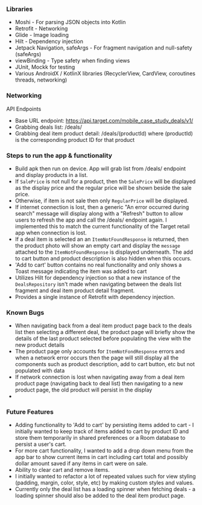 
### Libraries
- Moshi - For parsing JSON objects into Kotlin
- Retrofit - Networking
- Glide - Image loading
- Hilt - Dependency injection
- Jetpack Navigation, safeArgs - For fragment navigation and null-safety (safeArgs)
- viewBinding - Type safety when finding views
- JUnit, Mockk for testing
- Various AndroidX / KotlinX libraries (RecyclerView, CardView, coroutines threads, networking)


### Networking
API Endpoints 
- Base URL endpoint: https://api.target.com/mobile_case_study_deals/v1/
- Grabbing deals list: /deals/
- Grabbing deal item product detail: /deals/(productId) where (productId) is the corresponding product ID for that product


### Steps to run the app & functionality 
- Build apk then run on device. App will grab list from /deals/ endpoint and display products in a list.
- If `SalePrice` is not null for a product, then the `SalePrice` will be displayed as the display price and the regular price will be shown beside the sale price.
- Otherwise, if item is not sale then only `RegularPrice` will be displayed.
- If internet connection is lost, then a generic "An error occurred during search" message will display along with a "Refresh" button to allow users to refresh the app and call the /deals/ endpoint again. I implemented this to match the current functionality of the Target retail app when connection is lost.
- If a deal item is selected an an `ItemNotFoundResponse` is returned, then the product photo will show an empty cart and display the `message` attached to the `ItemNotFoundResponse` is displayed underneath. The add to cart button and product description is also hidden when this occurs.
- 'Add to cart' button contains no real functionality and only shows a Toast message indicating the item was added to cart 
- Utilizes Hilt for dependency injection so that a new instance of the `DealsRepository` isn't made when navigating between the deals list fragment and deal item product detail fragment.
- Provides a single instance of Retrofit with dependency injection.

### Known Bugs 
- When navigating back from a deal item product page back to the deals list then selecting a different deal, the product page will briefly show the details of the last product selected before populating the view with the new product details
- The product page only accounts for `ItemNotFondResponse` errors and when a network error occurs then the page will still display all the components such as product description, add to cart button, etc but not populated with data
- If network connection is lost when navigating away from a deal item product page (navigating back to deal list) then navigating to a new product page, the old product will persist in the display
- 
### Future Features 
- Adding functionality to 'Add to cart' by persisting items added to cart - I initially wanted to keep track of items added to cart by product ID and store them temporarily in shared preferences or a Room database to persist a user's cart.
- For more cart functionality, I wanted to add a drop down menu from the app bar to show current items in cart including cart total and possibly dollar amount saved if any items in cart were on sale.
- Ability to clear cart and remove items.
- I initially wanted to refactor a lot of repeated values such for view styling (padding, margin, color, style, etc) by making custom styles and values. 
- Currently only the deal list has a loading spinner when fetching deals - a loading spinner should also be added to the deal item product page.
 
